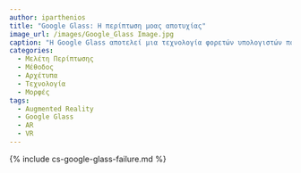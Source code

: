 ```yaml
---
author: iparthenios
title: "Google Glass: Η περίπτωση μοας αποτυχίας"
image_url: /images/Google_Glass Image.jpg
caption: "H Google Glass αποτελεί μια τεχνολογία φορετών υπολογιστών που παρουσιάστηκε από την Google X το 2012. Οραματίστηκαν το Google Glass ως μια επαναστατική συσκευή που επέτρεπε στους χρήστες να έχουν πρόσβαση σε ένα ευρύ φάσμα λειτουργιών hands-free, όπως η περιήγηση στο διαδίκτυο, η εγγραφή βίντεο, η λήψη οδηγιών, η αποστολή μηνυμάτων και η αναπαραγωγή μουσικής. "
categories:
  - Μελέτη Περίπτωσης
  - Μέθοδος
  - Αρχέτυπα
  - Τεχνολογία
  - Μορφές
tags:
  - Augmented Reality
  - Google Glass
  - AR
  - VR
---
```


{% include cs-google-glass-failure.md %}
